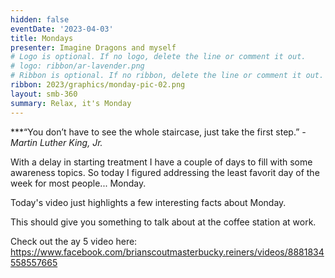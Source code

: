 ```yaml
---
hidden: false
eventDate: '2023-04-03'
title: Mondays
presenter: Imagine Dragons and myself
# Logo is optional. If no logo, delete the line or comment it out.
# logo: ribbon/ar-lavender.png
# Ribbon is optional. If no ribbon, delete the line or comment it out.
ribbon: 2023/graphics/monday-pic-02.png
layout: smb-360
summary: Relax, it's Monday
---
```

***“You don’t have to see the whole staircase, just take the first step.” *- Martin Luther King, Jr.*

With a delay in starting treatment I have a couple of days to fill with some awareness topics.  So today I figured addressing the least favorit day of the week for most people... Monday.

Today's video just highlights a few interesting facts about Monday.

This should give you something to talk about at the coffee station at work.

Check out the ay 5 video here: https://www.facebook.com/brianscoutmasterbucky.reiners/videos/8881834558557665



